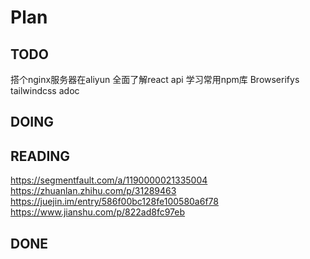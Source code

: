 # Plan

## TODO

搭个nginx服务器在aliyun
全面了解react api
学习常用npm库
Browserifys
tailwindcss
adoc

## DOING

## READING

<https://segmentfault.com/a/1190000021335004>
<https://zhuanlan.zhihu.com/p/31289463>
<https://juejin.im/entry/586f00bc128fe100580a6f78>
<https://www.jianshu.com/p/822ad8fc97eb>

## DONE
